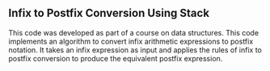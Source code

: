 ## Infix to Postfix Conversion Using Stack
This code was developed as part of a course on data structures.
This code implements an algorithm to convert infix arithmetic expressions to postfix notation. It takes an infix expression as input and applies the rules of infix to postfix conversion to produce the equivalent postfix expression.

